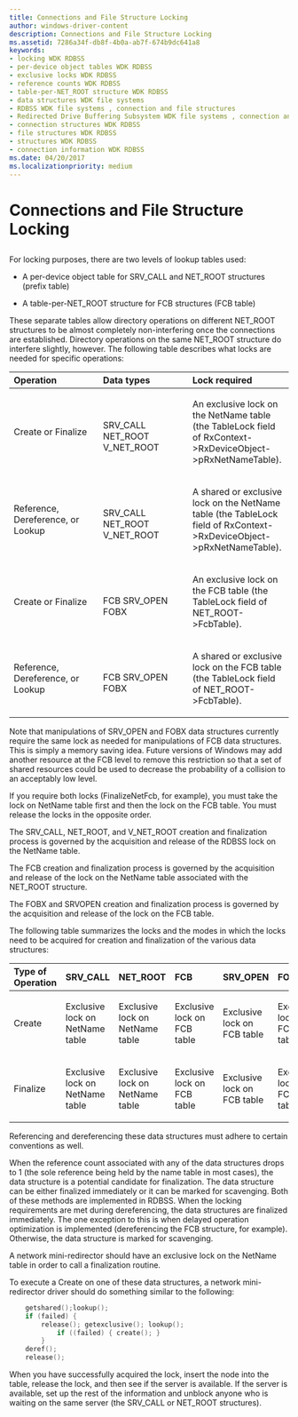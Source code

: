 ```yaml
---
title: Connections and File Structure Locking
author: windows-driver-content
description: Connections and File Structure Locking
ms.assetid: 7286a34f-db8f-4b0a-ab7f-674b9dc641a8
keywords:
- locking WDK RDBSS
- per-device object tables WDK RDBSS
- exclusive locks WDK RDBSS
- reference counts WDK RDBSS
- table-per-NET_ROOT structure WDK RDBSS
- data structures WDK file systems
- RDBSS WDK file systems , connection and file structures
- Redirected Drive Buffering Subsystem WDK file systems , connection and file structures
- connection structures WDK RDBSS
- file structures WDK RDBSS
- structures WDK RDBSS
- connection information WDK RDBSS
ms.date: 04/20/2017
ms.localizationpriority: medium
---
```


# Connections and File Structure Locking


## <span id="ddk_connections_and_file_structure_locking_if"></span><span id="DDK_CONNECTIONS_AND_FILE_STRUCTURE_LOCKING_IF"></span>


For locking purposes, there are two levels of lookup tables used:

-   A per-device object table for SRV\_CALL and NET\_ROOT structures (prefix table)

-   A table-per-NET\_ROOT structure for FCB structures (FCB table)

These separate tables allow directory operations on different NET\_ROOT structures to be almost completely non-interfering once the connections are established. Directory operations on the same NET\_ROOT structure do interfere slightly, however. The following table describes what locks are needed for specific operations:

<table>
<colgroup>
<col width="33%" />
<col width="33%" />
<col width="33%" />
</colgroup>
<thead>
<tr class="header">
<th align="left">Operation</th>
<th align="left">Data types</th>
<th align="left">Lock required</th>
</tr>
</thead>
<tbody>
<tr class="odd">
<td align="left"><p>Create or Finalize</p></td>
<td align="left"><p></p>
SRV_CALL
NET_ROOT
V_NET_ROOT</td>
<td align="left"><p>An exclusive lock on the NetName table (the TableLock field of RxContext-&gt;RxDeviceObject-&gt;pRxNetNameTable).</p></td>
</tr>
<tr class="even">
<td align="left"><p>Reference, Dereference, or Lookup</p></td>
<td align="left"><p></p>
SRV_CALL
NET_ROOT
V_NET_ROOT</td>
<td align="left"><p>A shared or exclusive lock on the NetName table (the TableLock field of RxContext-&gt;RxDeviceObject-&gt;pRxNetNameTable).</p></td>
</tr>
<tr class="odd">
<td align="left"><p>Create or Finalize</p></td>
<td align="left"><p></p>
FCB
SRV_OPEN
FOBX</td>
<td align="left"><p>An exclusive lock on the FCB table (the TableLock field of NET_ROOT-&gt;FcbTable).</p></td>
</tr>
<tr class="even">
<td align="left"><p>Reference, Dereference, or Lookup</p></td>
<td align="left"><p></p>
FCB
SRV_OPEN
FOBX</td>
<td align="left"><p>A shared or exclusive lock on the FCB table (the TableLock field of NET_ROOT-&gt;FcbTable).</p></td>
</tr>
</tbody>
</table>

 

Note that manipulations of SRV\_OPEN and FOBX data structures currently require the same lock as needed for manipulations of FCB data structures. This is simply a memory saving idea. Future versions of Windows may add another resource at the FCB level to remove this restriction so that a set of shared resources could be used to decrease the probability of a collision to an acceptably low level.

If you require both locks (FinalizeNetFcb, for example), you must take the lock on NetName table first and then the lock on the FCB table. You must release the locks in the opposite order.

The SRV\_CALL, NET\_ROOT, and V\_NET\_ROOT creation and finalization process is governed by the acquisition and release of the RDBSS lock on the NetName table.

The FCB creation and finalization process is governed by the acquisition and release of the lock on the NetName table associated with the NET\_ROOT structure.

The FOBX and SRVOPEN creation and finalization process is governed by the acquisition and release of the lock on the FCB table.

The following table summarizes the locks and the modes in which the locks need to be acquired for creation and finalization of the various data structures:

<table>
<colgroup>
<col width="16%" />
<col width="16%" />
<col width="16%" />
<col width="16%" />
<col width="16%" />
<col width="16%" />
</colgroup>
<thead>
<tr class="header">
<th align="left">Type of Operation</th>
<th align="left">SRV_CALL</th>
<th align="left">NET_ROOT</th>
<th align="left">FCB</th>
<th align="left">SRV_OPEN</th>
<th align="left">FOBX</th>
</tr>
</thead>
<tbody>
<tr class="odd">
<td align="left"><p>Create</p></td>
<td align="left"><p>Exclusive lock on NetName table</p></td>
<td align="left"><p>Exclusive lock on NetName table</p></td>
<td align="left"><p>Exclusive lock on FCB table</p></td>
<td align="left"><p>Exclusive lock on FCB table</p></td>
<td align="left"><p>Exclusive lock on FCB table</p></td>
</tr>
<tr class="even">
<td align="left"><p>Finalize</p></td>
<td align="left"><p>Exclusive lock on NetName table</p></td>
<td align="left"><p>Exclusive lock on NetName table</p></td>
<td align="left"><p>Exclusive lock on FCB table</p></td>
<td align="left"><p>Exclusive lock on FCB table</p></td>
<td align="left"><p>Exclusive lock on FCB table</p></td>
</tr>
</tbody>
</table>

 

Referencing and dereferencing these data structures must adhere to certain conventions as well.

When the reference count associated with any of the data structures drops to 1 (the sole reference being held by the name table in most cases), the data structure is a potential candidate for finalization. The data structure can be either finalized immediately or it can be marked for scavenging. Both of these methods are implemented in RDBSS. When the locking requirements are met during dereferencing, the data structures are finalized immediately. The one exception to this is when delayed operation optimization is implemented (dereferencing the FCB structure, for example). Otherwise, the data structure is marked for scavenging.

A network mini-redirector should have an exclusive lock on the NetName table in order to call a finalization routine.

To execute a Create on one of these data structures, a network mini-redirector driver should do something similar to the following:

```cpp
    getshared();lookup();
    if (failed) {
        release(); getexclusive(); lookup();
            if ((failed) { create(); }
        }
    deref();
    release();
```

When you have successfully acquired the lock, insert the node into the table, release the lock, and then see if the server is available. If the server is available, set up the rest of the information and unblock anyone who is waiting on the same server (the SRV\_CALL or NET\_ROOT structures).

 

 




